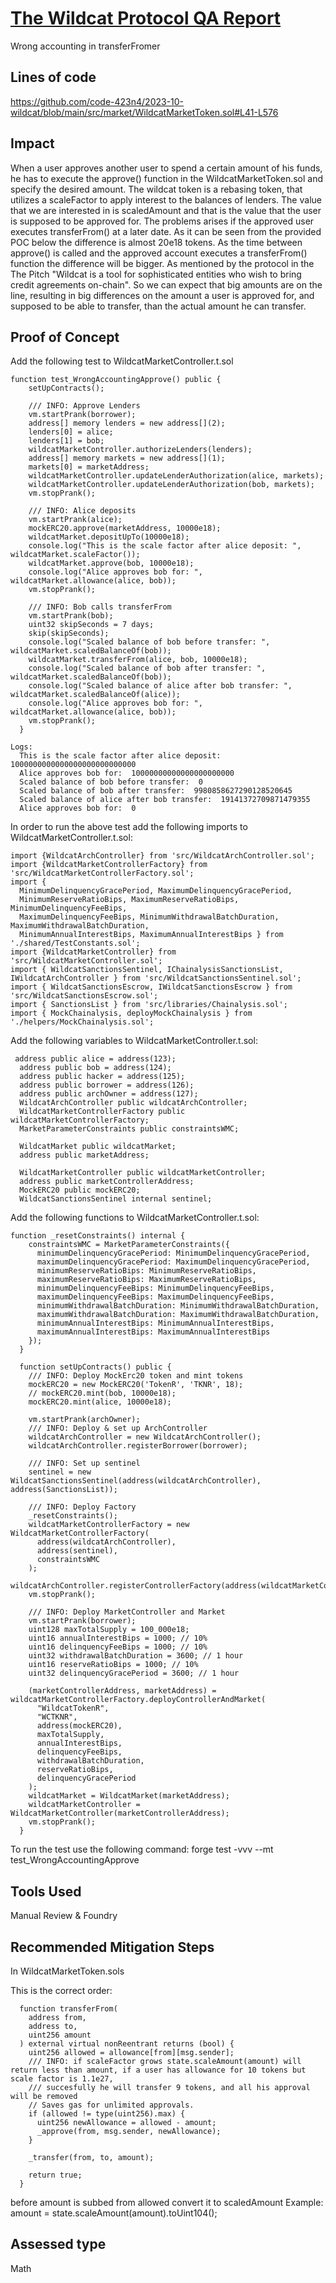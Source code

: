 # [The Wildcat Protocol QA Report](https://code4rena.com/reports/2023-10-wildcat)

Wrong accounting in transferFromer   
## Lines of code
https://github.com/code-423n4/2023-10-wildcat/blob/main/src/market/WildcatMarketToken.sol#L41-L576

## Impact
When a user approves another user to spend a certain amount of his funds, he has to execute the approve() function in the WildcatMarketToken.sol and specify the desired amount. The wildcat token is a rebasing token, that utilizes a scaleFactor to apply interest to the balances of lenders. The value that we are interested in is scaledAmount and that is the value that the user is supposed to be approved for. The problems arises if the approved user executes transferFrom() at a later date. As it can be seen from the provided POC below the difference is almost 20e18 tokens. As the time between approve() is called and the approved account executes a transferFrom() function the difference will be bigger. As mentioned by the protocol in the The Pitch "Wildcat is a tool for sophisticated entities who wish to bring credit agreements on-chain". So we can expect that big amounts are on the line, resulting in big differences on the amount a user is approved for, and supposed to be able to transfer, than the actual amount he can transfer.

## Proof of Concept
Add the following test to WildcatMarketController.t.sol

```solidity
function test_WrongAccountingApprove() public {
    setUpContracts();

    /// INFO: Approve Lenders
    vm.startPrank(borrower);
    address[] memory lenders = new address[](2);
    lenders[0] = alice;
    lenders[1] = bob;
    wildcatMarketController.authorizeLenders(lenders);
    address[] memory markets = new address[](1);
    markets[0] = marketAddress;
    wildcatMarketController.updateLenderAuthorization(alice, markets);
    wildcatMarketController.updateLenderAuthorization(bob, markets);
    vm.stopPrank();

    /// INFO: Alice deposits
    vm.startPrank(alice);
    mockERC20.approve(marketAddress, 10000e18);
    wildcatMarket.depositUpTo(10000e18);
    console.log("This is the scale factor after alice deposit: ", wildcatMarket.scaleFactor());
    wildcatMarket.approve(bob, 10000e18);
    console.log("Alice approves bob for: ", wildcatMarket.allowance(alice, bob));
    vm.stopPrank();

    /// INFO: Bob calls transferFrom
    vm.startPrank(bob);
    uint32 skipSeconds = 7 days;
    skip(skipSeconds);
    console.log("Scaled balance of bob before transfer: ", wildcatMarket.scaledBalanceOf(bob));
    wildcatMarket.transferFrom(alice, bob, 10000e18);
    console.log("Scaled balance of bob after transfer: ", wildcatMarket.scaledBalanceOf(bob));
    console.log("Scaled balance of alice after bob transfer: ", wildcatMarket.scaledBalanceOf(alice));
    console.log("Alice approves bob for: ", wildcatMarket.allowance(alice, bob));
    vm.stopPrank();
  }
```
```solidity
Logs:
  This is the scale factor after alice deposit:  1000000000000000000000000000
  Alice approves bob for:  10000000000000000000000
  Scaled balance of bob before transfer:  0
  Scaled balance of bob after transfer:  9980858627290128520645
  Scaled balance of alice after bob transfer:  19141372709871479355
  Alice approves bob for:  0
```
In order to run the above test add the following imports to WildcatMarketController.t.sol:

```solidity
import {WildcatArchController} from 'src/WildcatArchController.sol';
import {WildcatMarketControllerFactory} from 'src/WildcatMarketControllerFactory.sol';
import {
  MinimumDelinquencyGracePeriod, MaximumDelinquencyGracePeriod, 
  MinimumReserveRatioBips, MaximumReserveRatioBips, MinimumDelinquencyFeeBips, 
  MaximumDelinquencyFeeBips, MinimumWithdrawalBatchDuration, MaximumWithdrawalBatchDuration, 
  MinimumAnnualInterestBips, MaximumAnnualInterestBips } from './shared/TestConstants.sol';
import {WildcatMarketController} from 'src/WildcatMarketController.sol';
import { WildcatSanctionsSentinel, IChainalysisSanctionsList, IWildcatArchController } from 'src/WildcatSanctionsSentinel.sol';
import { WildcatSanctionsEscrow, IWildcatSanctionsEscrow } from 'src/WildcatSanctionsEscrow.sol';
import { SanctionsList } from 'src/libraries/Chainalysis.sol';
import { MockChainalysis, deployMockChainalysis } from './helpers/MockChainalysis.sol';
```

Add the following variables to WildcatMarketController.t.sol:

```solidity
 address public alice = address(123);
  address public bob = address(124);
  address public hacker = address(125);
  address public borrower = address(126);
  address public archOwner = address(127);
  WildcatArchController public wildcatArchController;
  WildcatMarketControllerFactory public wildcatMarketControllerFactory;
  MarketParameterConstraints public constraintsWMC;

  WildcatMarket public wildcatMarket;
  address public marketAddress;

  WildcatMarketController public wildcatMarketController;
  address public marketControllerAddress;
  MockERC20 public mockERC20;
  WildcatSanctionsSentinel internal sentinel;
```

Add the following functions to WildcatMarketController.t.sol:

```solidity
function _resetConstraints() internal {
    constraintsWMC = MarketParameterConstraints({
      minimumDelinquencyGracePeriod: MinimumDelinquencyGracePeriod,
      maximumDelinquencyGracePeriod: MaximumDelinquencyGracePeriod,
      minimumReserveRatioBips: MinimumReserveRatioBips,
      maximumReserveRatioBips: MaximumReserveRatioBips,
      minimumDelinquencyFeeBips: MinimumDelinquencyFeeBips,
      maximumDelinquencyFeeBips: MaximumDelinquencyFeeBips,
      minimumWithdrawalBatchDuration: MinimumWithdrawalBatchDuration,
      maximumWithdrawalBatchDuration: MaximumWithdrawalBatchDuration,
      minimumAnnualInterestBips: MinimumAnnualInterestBips,
      maximumAnnualInterestBips: MaximumAnnualInterestBips
    });
  }

  function setUpContracts() public {
    /// INFO: Deploy MockErc20 token and mint tokens
    mockERC20 = new MockERC20('TokenR', 'TKNR', 18);
    // mockERC20.mint(bob, 10000e18);
    mockERC20.mint(alice, 10000e18);

    vm.startPrank(archOwner);
    /// INFO: Deploy & set up ArchController
    wildcatArchController = new WildcatArchController();
    wildcatArchController.registerBorrower(borrower);

    /// INFO: Set up sentinel
    sentinel = new WildcatSanctionsSentinel(address(wildcatArchController), address(SanctionsList));

    /// INFO: Deploy Factory
    _resetConstraints();
    wildcatMarketControllerFactory = new WildcatMarketControllerFactory(
      address(wildcatArchController),
      address(sentinel),
      constraintsWMC
    );
    wildcatArchController.registerControllerFactory(address(wildcatMarketControllerFactory));
    vm.stopPrank();

    /// INFO: Deploy MarketController and Market
    vm.startPrank(borrower);
    uint128 maxTotalSupply = 100_000e18;
    uint16 annualInterestBips = 1000; // 10%
    uint16 delinquencyFeeBips = 1000; // 10%
    uint32 withdrawalBatchDuration = 3600; // 1 hour
    uint16 reserveRatioBips = 1000; // 10%
    uint32 delinquencyGracePeriod = 3600; // 1 hour

    (marketControllerAddress, marketAddress) = wildcatMarketControllerFactory.deployControllerAndMarket(
      "WildcatTokenR",
      "WCTKNR",
      address(mockERC20),
      maxTotalSupply,
      annualInterestBips,
      delinquencyFeeBips,
      withdrawalBatchDuration,
      reserveRatioBips,
      delinquencyGracePeriod
    );
    wildcatMarket = WildcatMarket(marketAddress);
    wildcatMarketController = WildcatMarketController(marketControllerAddress);
    vm.stopPrank();
  }
```
To run the test use the following command: forge test -vvv --mt test_WrongAccountingApprove

## Tools Used
Manual Review & Foundry 

## Recommended Mitigation Steps
In WildcatMarketToken.sols

This is the correct order:
```solidity
  function transferFrom(
    address from,
    address to,
    uint256 amount
  ) external virtual nonReentrant returns (bool) {
    uint256 allowed = allowance[from][msg.sender];
    /// INFO: if scaleFactor grows state.scaleAmount(amount) will return less than amount, if a user has allowance for 10 tokens but scale factor is 1.1e27, 
    /// succesfully he will transfer 9 tokens, and all his approval will be removed
    // Saves gas for unlimited approvals.
    if (allowed != type(uint256).max) {
      uint256 newAllowance = allowed - amount;
      _approve(from, msg.sender, newAllowance);
    }

    _transfer(from, to, amount);

    return true;
  }
```
before amount is subbed from allowed convert it to scaledAmount
Example:
amount = state.scaleAmount(amount).toUint104();

## Assessed type
Math

